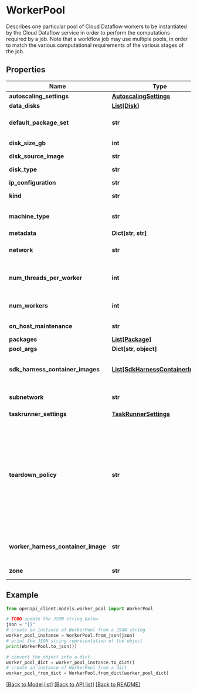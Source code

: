 # WorkerPool

Describes one particular pool of Cloud Dataflow workers to be instantiated by the Cloud Dataflow service in order to perform the computations required by a job. Note that a workflow job may use multiple pools, in order to match the various computational requirements of the various stages of the job.

## Properties

Name | Type | Description | Notes
------------ | ------------- | ------------- | -------------
**autoscaling_settings** | [**AutoscalingSettings**](AutoscalingSettings.md) |  | [optional] 
**data_disks** | [**List[Disk]**](Disk.md) | Data disks that are used by a VM in this workflow. | [optional] 
**default_package_set** | **str** | The default package set to install. This allows the service to select a default set of packages which are useful to worker harnesses written in a particular language. | [optional] 
**disk_size_gb** | **int** | Size of root disk for VMs, in GB. If zero or unspecified, the service will attempt to choose a reasonable default. | [optional] 
**disk_source_image** | **str** | Fully qualified source image for disks. | [optional] 
**disk_type** | **str** | Type of root disk for VMs. If empty or unspecified, the service will attempt to choose a reasonable default. | [optional] 
**ip_configuration** | **str** | Configuration for VM IPs. | [optional] 
**kind** | **str** | The kind of the worker pool; currently only &#x60;harness&#x60; and &#x60;shuffle&#x60; are supported. | [optional] 
**machine_type** | **str** | Machine type (e.g. \&quot;n1-standard-1\&quot;). If empty or unspecified, the service will attempt to choose a reasonable default. | [optional] 
**metadata** | **Dict[str, str]** | Metadata to set on the Google Compute Engine VMs. | [optional] 
**network** | **str** | Network to which VMs will be assigned. If empty or unspecified, the service will use the network \&quot;default\&quot;. | [optional] 
**num_threads_per_worker** | **int** | The number of threads per worker harness. If empty or unspecified, the service will choose a number of threads (according to the number of cores on the selected machine type for batch, or 1 by convention for streaming). | [optional] 
**num_workers** | **int** | Number of Google Compute Engine workers in this pool needed to execute the job. If zero or unspecified, the service will attempt to choose a reasonable default. | [optional] 
**on_host_maintenance** | **str** | The action to take on host maintenance, as defined by the Google Compute Engine API. | [optional] 
**packages** | [**List[Package]**](Package.md) | Packages to be installed on workers. | [optional] 
**pool_args** | **Dict[str, object]** | Extra arguments for this worker pool. | [optional] 
**sdk_harness_container_images** | [**List[SdkHarnessContainerImage]**](SdkHarnessContainerImage.md) | Set of SDK harness containers needed to execute this pipeline. This will only be set in the Fn API path. For non-cross-language pipelines this should have only one entry. Cross-language pipelines will have two or more entries. | [optional] 
**subnetwork** | **str** | Subnetwork to which VMs will be assigned, if desired. Expected to be of the form \&quot;regions/REGION/subnetworks/SUBNETWORK\&quot;. | [optional] 
**taskrunner_settings** | [**TaskRunnerSettings**](TaskRunnerSettings.md) |  | [optional] 
**teardown_policy** | **str** | Sets the policy for determining when to turndown worker pool. Allowed values are: &#x60;TEARDOWN_ALWAYS&#x60;, &#x60;TEARDOWN_ON_SUCCESS&#x60;, and &#x60;TEARDOWN_NEVER&#x60;. &#x60;TEARDOWN_ALWAYS&#x60; means workers are always torn down regardless of whether the job succeeds. &#x60;TEARDOWN_ON_SUCCESS&#x60; means workers are torn down if the job succeeds. &#x60;TEARDOWN_NEVER&#x60; means the workers are never torn down. If the workers are not torn down by the service, they will continue to run and use Google Compute Engine VM resources in the user&#39;s project until they are explicitly terminated by the user. Because of this, Google recommends using the &#x60;TEARDOWN_ALWAYS&#x60; policy except for small, manually supervised test jobs. If unknown or unspecified, the service will attempt to choose a reasonable default. | [optional] 
**worker_harness_container_image** | **str** | Required. Docker container image that executes the Cloud Dataflow worker harness, residing in Google Container Registry. Deprecated for the Fn API path. Use sdk_harness_container_images instead. | [optional] 
**zone** | **str** | Zone to run the worker pools in. If empty or unspecified, the service will attempt to choose a reasonable default. | [optional] 

## Example

```python
from openapi_client.models.worker_pool import WorkerPool

# TODO update the JSON string below
json = "{}"
# create an instance of WorkerPool from a JSON string
worker_pool_instance = WorkerPool.from_json(json)
# print the JSON string representation of the object
print(WorkerPool.to_json())

# convert the object into a dict
worker_pool_dict = worker_pool_instance.to_dict()
# create an instance of WorkerPool from a dict
worker_pool_from_dict = WorkerPool.from_dict(worker_pool_dict)
```
[[Back to Model list]](../README.md#documentation-for-models) [[Back to API list]](../README.md#documentation-for-api-endpoints) [[Back to README]](../README.md)


